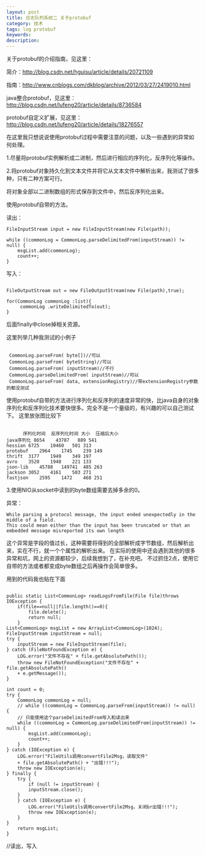 ```yaml
---
layout: post
title: 日志队列系统二 关于protobuf
category: 技术
tags: log protobuf
keywords: 
description: 
---
```




关于protobuf的介绍指南，见这里：

简介：http://blog.csdn.net/hguisu/article/details/20721109

指南：http://www.cnblogs.com/dkblog/archive/2012/03/27/2419010.html


java整合protobuf，见这里：http://blog.csdn.net/lufeng20/article/details/8736584

protobuf自定义扩展，见这里：http://blog.csdn.net/lufeng20/article/details/18276557

在这里我只想说说使用protobuf过程中需要注意的问题，以及一些遇到的异常如何处理。

1.尽量将protobuf实例解析成二进制，然后进行相应的序列化，反序列化等操作。

2.将protobuf对象持久化到文本文件并将它从文本文件中解析出来，我测试了很多种，只有二种方案可行。

将对象全部以二进制数组的形式保存到文件中，然后反序列化出来。

使用protobuf自带的方法。

读出：

```
FileInputStream input = new FileInputStream(new File(path));

while ((commonLog = CommonLog.parseDelimitedFrom(inputStream)) != null) {
	msgList.add(commonLog);
	count++;
}

```

写入：

```

FileOutputStream out = new FileOutputStream(new File(path),true);

for(CommonLog commonLog :list){
     commonLog .writeDelimitedTo(out);
}

```

后面finally中close掉相关资源。

这里列举几种我测试的小例子

```

 CommonLog.parseFrom( byte[])//可以
 CommonLog.parseFrom( byteString)//可以
 CommonLog.parseFrom( inputStream)//不行
 CommonLog.parseDelimitedFrom( inputStream)//可以
 CommonLog.parseFrom( data, extensionRegistry)//带extensionRegistry参数的都没测试

```

使用protobuf自带的方法进行序列化和反序列的速度非常的快，比java自身的对象序列化和反序列化技术要快很多。完全不是一个量级的，有兴趣的可以自己测试下。
这里放张图比较下

```

      序列化时间  反序列化时间	大小	压缩后大小
java序列化	8654	43787	889	541
hessian	6725	10460	501	313
protobuf	2964	1745	239	149
thrift	3177	1949	349	197
avro	3520	1948	221	133
json-lib	45788	149741	485	263
jackson	3052	4161	503	271
fastjson	2595	1472	468	251

```

3.使用NIO从socket中读到的byte数组需要去掉多余的0。



异常：

```
While parsing a protocol message, the input ended unexpectedly in the middle of a field.  
This could mean either than the input has been truncated or that an embedded message misreported its own length
```

这个异常是字段的值过长，这种需要将得到的全部解析成字节数组，然后解析出来，实在不行，就一个个属性的解析出来。
在实际的使用中还会遇到其他的很多异常和坑，网上的资源都较少，后续我想到了，在补充吧。
不过抓住2点，使用它自带的方法或者都变成byte数组之后再操作会简单很多。

用到的代码我也贴在下面

```

public static List<CommonLog> readLogsFromFile(File file)throws IOException {
	if(file==null||file.length()==0){
		file.delete();
		return null;
	}
List<CommonLog> msgList = new ArrayList<CommonLog>(1024);
FileInputStream inputStream = null;
try {
	inputStream = new FileInputStream(file);
} catch (FileNotFoundException e) {
	LOG.error("文件不存在" + file.getAbsolutePath());
	throw new FileNotFoundException("文件不存在" + file.getAbsolutePath()
	+ e.getMessage());
}

int count = 0;
try {
	CommonLog commonLog = null;
	// while ((commonLog = CommonLog.parseFrom(inputStream)) != null) {
	// 只能使用这个parseDelimitedFrom写入和读出来
	while ((commonLog = CommonLog.parseDelimitedFrom(inputStream)) != null) {
		msgList.add(commonLog);
		count++;
	}
} catch (IOException e) {
	LOG.error("FileUtils调用convertFile2Msg，读取文件"
	+ file.getAbsolutePath() + "出错!!!");
	throw new IOException(e);
} finally {
	try {
		if (null != inputStream) {
		inputStream.close();
	}
	} catch (IOException e) {
		LOG.error("FileUtils调用convertFile2Msg，关闭br出错!!!");
		throw new IOException(e);
	}
}
	return msgList;
}

```


//读出，写入


